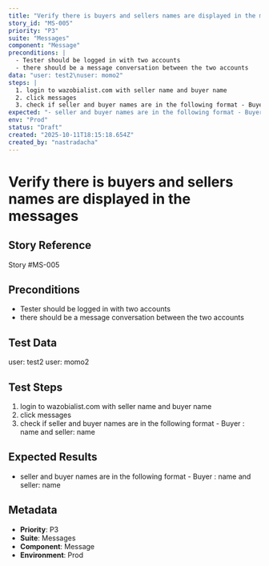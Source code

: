 ```yaml
---
title: "Verify there is buyers and sellers names are displayed in the messages"
story_id: "MS-005"
priority: "P3"
suite: "Messages"
component: "Message"
preconditions: |
  - Tester should be logged in with two accounts
  - there should be a message conversation between the two accounts
data: "user: test2\nuser: momo2"
steps: |
  1. login to wazobialist.com with seller name and buyer name
  2. click messages
  3. check if seller and buyer names are in the following format - Buyer : name and seller: name
expected: "- seller and buyer names are in the following format - Buyer : name and seller: name"
env: "Prod"
status: "Draft"
created: "2025-10-11T18:15:18.654Z"
created_by: "nastradacha"
---
```


# Verify there is buyers and sellers names are displayed in the messages

## Story Reference
Story #MS-005

## Preconditions
- Tester should be logged in with two accounts
- there should be a message conversation between the two accounts


## Test Data
user: test2
user: momo2


## Test Steps
1. login to wazobialist.com with seller name and buyer name
2. click messages
3. check if seller and buyer names are in the following format - Buyer : name and seller: name

## Expected Results
- seller and buyer names are in the following format - Buyer : name and seller: name

## Metadata
- **Priority**: P3
- **Suite**: Messages
- **Component**: Message
- **Environment**: Prod
